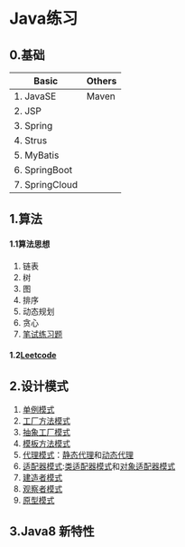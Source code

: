 # Java练习
## 0.基础
|Basic     |Others |
|----------|----------|
|1. JavaSE |  Maven   |
|2. JSP	   ||
|3. Spring ||
|4. Strus  ||
|5. MyBatis||
|6. SpringBoot||
|7. SpringCloud||

## 1.算法
#### 1.1算法思想
1. 链表
1. 树
1. 图
1. 排序
1. 动态规划
1. 贪心
1. [笔试练习题](src/test/exercise/README.md)

#### 1.2[Leetcode](src/leetcode/)

## 2.设计模式
1. [单例模式](src/dev/designpattern/singleton)
1. [工厂方法模式](src/dev/designpattern/factorymethod)
1. [抽象工厂模式](src/dev/designpattern/abstractfactory)
1. [模板方法模式](src/dev/designpattern/model)
1. [代理模式](src/dev/designpattern)：[静态代理](src/dev/designpattern/proxy/staticproxy)和[动态代理](src/dev/designpattern/proxy/dynamicproxy)
1. [适配器模式](src/dev/designpattern/adapter):[类适配器模式](src/dev/designpattern/adapter/classAdapter)和[对象适配器模式](src/dev/designpattern/adapter/objectAdapter)
2. [建造者模式](src/dev/designpattern/builder)
2. [观察者模式](src/dev/designpattern/observer)
2. [原型模式](src/dev/designpattern/prototype)

## 3.Java8 新特性
